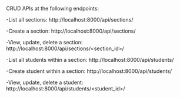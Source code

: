  CRUD APIs at the following endpoints:

-List all sections: http://localhost:8000/api/sections/

-Create a section: http://localhost:8000/api/sections/

-View, update, delete a section: http://localhost:8000/api/sections/<section_id>/

-List all students within a section: http://localhost:8000/api/students/

-Create student within a section: http://localhost:8000/api/students/

-View, update, delete a student: http://localhost:8000/api/students/<student_id>/
